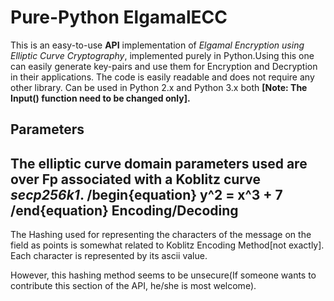 Pure-Python ElgamalECC
========================

This is an easy-to-use **API** implementation of *Elgamal Encryption using Elliptic Curve Cryptography*, implemented purely in Python.Using this one can easily generate key-pairs and use them for Encryption and Decryption in their applications.
The code is easily readable and does not require any other library.
Can be used in Python 2.x and Python 3.x both 
**[Note: The Input() function need to be changed only].**

 Parameters
------------

The elliptic curve domain parameters used are over Fp associated with a **Koblitz curve** *secp256k1*.
/begin{equation}
y^2 = x^3 + 7 
/end{equation}
 Encoding/Decoding
-------------------

The Hashing used for representing the characters of the message on the field as points is somewhat related to Koblitz Encoding Method[not exactly].
Each character is represented by its ascii value.

However, this hashing method seems to be unsecure(If someone wants to contribute this section of the API, he/she is most welcome).


